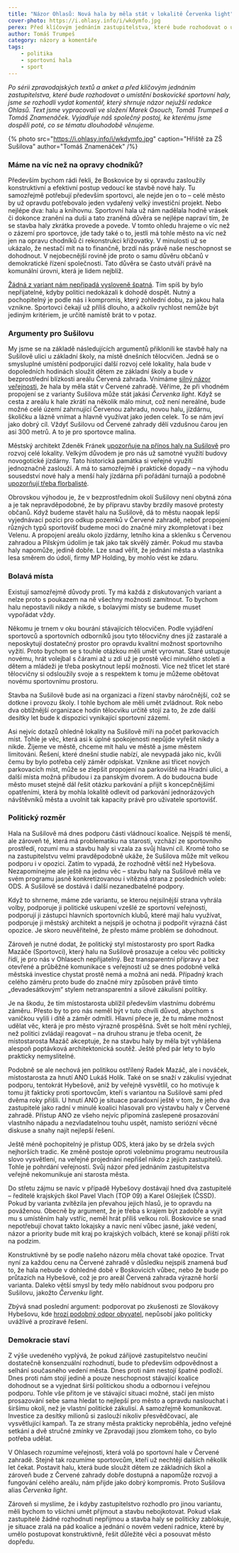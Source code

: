 ```yaml
---
title: "Názor Ohlasů: Nová hala by měla stát v lokalitě Červenka light"
cover-photo: https://i.ohlasy.info/i/wkdymfo.jpg
perex: Před klíčovým jednáním zastupitelstva, které bude rozhodovat o umístění boskovické sportovní haly, jsme se rozhodli shrnout názor nejužší redakce Ohlasů.
author: Tomáš Trumpeš
category: názory a komentáře
tags:
    - politika
    - sportovní hala
    - sport
---
```


*Po sérii zpravodajských textů a anket a před klíčovým jednáním zastupitelstva, které bude rozhodovat o umístění boskovické sportovní haly, jsme se rozhodli vydat komentář, který shrnuje názor nejužší redakce Ohlasů. Text jsme vypracovali ve složení Marek Osouch, Tomáš Trumpeš a Tomáš Znamenáček. Vyjadřuje náš společný postoj, ke kterému jsme dospěli poté, co se tématu dlouhodobě věnujeme.*

{% photo src="https://i.ohlasy.info/i/wkdymfo.jpg" caption="Hřiště za ZŠ Sušilova" author="Tomáš Znamenáček" /%}

### Máme na víc než na opravy chodníků?

Především bychom rádi řekli, že Boskovice by si opravdu zasloužily konstruktivní a efektivní postup vedoucí ke stavbě nové haly. Tu samozřejmě potřebují především sportovci, ale nejde jen o to – celé město by už opravdu potřebovalo jeden vydařený velký investiční projekt. Nebo nejlépe dva: halu a knihovnu. Sportovní hala už nám nadělala hodně vrásek či dokonce zranění na duši a tato zraněná důvěra se nejlépe napraví tím, že se stavba haly zkrátka provede a povede. V tomto ohledu hrajeme o víc než o zázemí pro sportovce, jde tady také o to, jestli má tohle město na víc než jen na opravu chodníků či rekonstrukci křižovatky. V minulosti už se ukázalo, že nestačí mít na to finančně, brzdí nás právě naše neschopnost se dohodnout. V nejobecnější rovině jde proto o samu důvěru občanů v demokratické řízení společnosti. Tato důvěra se často utváří právě na komunální úrovni, která je lidem nejblíž.

[Žádná z variant nám nepřipadá vysloveně špatná](https://ohlasy.info/clanky/2019/05/hala-rozhodnuti.html). Tím spíš by bylo nepřijatelné, kdyby politici nedokázali k dohodě dospět. Nutný a pochopitelný je podle nás i kompromis, který zohlední dobu, za jakou hala vznikne. Sportovci čekají už příliš dlouho, a ačkoliv rychlost nemůže být jediným kritériem, je určitě namístě brát to v potaz.

### Argumenty pro Sušilovu

My jsme se na základě následujících argumentů přiklonili ke stavbě haly na Sušilově ulici u základní školy, na místě dnešních tělocvičen. Jedná se o smysluplné umístění podporující další rozvoj celé lokality, hala bude v dopoledních hodinách sloužit dětem ze základní školy a bude v bezprostřední blízkosti areálu Červená zahrada. Vnímáme [silný názor veřejnosti](https://forum.ohlasy.info/t/vyber-lokality-pro-sportovni-halu/325/108), že hala by měla stát v Červené zahradě. Věříme, že při vhodném propojení se z varianty Sušilova může stát jakási *Červenka light*. Když se cesta z areálu k hale zkrátí na několik málo minut, což není nereálné, bude možné celé území zahrnující Červenou zahradu, novou halu, jízdárnu, školičku a lázně vnímat a hlavně využívat jako jeden celek. To se nám jeví jako dobrý cíl. Vždyť Sušilovu od Červené zahrady  dělí vzdušnou čarou jen asi 300 metrů. A to je pro sportovce malina.

Městský architekt Zdeněk Fránek [upozorňuje na přínos haly na Sušilově](https://ohlasy.info/clanky/2019/08/diskuse-hala.html) pro rozvoj celé lokality. Velkým důvodem je pro nás už samotné využití budovy novogotické jízdárny. Tato historická památka si veřejné využití jednoznačně zaslouží. A má to samozřejmě i praktické dopady – na výhodu sousedství nové haly a menší haly jízdárna při pořádání turnajů a podobně [upozorňují třeba florbalisté](https://ohlasy.info/clanky/2019/08/hala-anketa.html).

Obrovskou výhodou je, že v bezprostředním okolí Sušilovy není obytná zóna a je tak nepravděpodobné, že by přípravu stavby brzdily masové protesty občanů. Když budeme stavět halu na Sušilově, dá to městu naopak lepší vyjednávací pozici pro odkup pozemků v Červené zahradě, neboť propojení různých typů sportovišť budeme moci do značné míry zkompletovat i bez Velenu. A propojení areálu okolo jízdárny, letního kina a skleníku s Červenou zahradou a Pilským údolím je tak jako tak skvělý záměr. Pokud mu stavba haly napomůže, jedině dobře. Lze snad věřit, že jednání města a vlastníka lesa směrem do údolí, firmy MP Holding, by mohlo vést ke zdaru.

### Bolavá místa

Existují samozřejmě důvody proti. Ty má každá z diskutovaných variant a nelze proto s poukazem na ně všechny možnosti zamítnout. To bychom halu nepostavili nikdy a nikde, s bolavými místy se budeme muset vypořádat vždy.

Někomu je trnem v oku bourání stávajících tělocvičen. Podle vyjádření sportovců a sportovních odborníků jsou tyto tělocvičny dnes již zastaralé a neposkytují dostatečný prostor pro opravdu kvalitní možnost sportovního vyžití. Proto bychom se s touhle otázkou měli umět vyrovnat. Staré ustupuje novému, hrát volejbal s čárami až u zdi už je prostě věcí minulého století a dětem a mládeži  je třeba poskytnout lepší možnosti. Více než třicet let staré tělocvičny si odsloužily svoje a s respektem k tomu je můžeme obětovat novému sportovnímu prostoru.

Stavba na Sušilově bude asi na organizaci a řízení stavby náročnější, což se dotkne i provozu školy. I tohle bychom ale měli umět zvládnout. Rok nebo dva obtížnější organizace hodin tělocviku určitě stojí za to, že zde další desítky let bude k dispozici vynikající sportovní zázemí. 

Asi nejvíc dotazů ohledně lokality na Sušilově míří na počet parkovacích míst. Tohle je věc, která asi k úplné spokojenosti nepůjde vyřešit nikdy a nikde. Žijeme ve městě, chceme mít halu ve městě a jsme městem limitováni. Řešení, které dnešní studie nabízí, ale nevypadá jako nic, kvůli čemu by bylo potřeba celý záměr odpískat. Vznikne asi třicet nových parkovacích míst, může se zlepšit propojení na parkoviště na Hradní ulici, a další místa možná přibudou i za panským dvorem. A do budoucna bude město muset stejně dál řešit otázku parkování a přijít s koncepčnějšími opatřeními, která by mohla lokalitě odlevit od parkování jednorázových návštěvníků města a uvolnit tak kapacity právě pro uživatele sportovišť.

### Politický rozměr

Hala na Sušilově má dnes podporu části vládnoucí koalice. Nejspíš té menší, ale zároveň té, která má problematiku na starosti, vzchází ze sportovního prostředí, rozumí mu a stavbu haly si vzala za svůj hlavní cíl. Kromě toho se na zastupitelstvu velmi pravděpodobně ukáže, že Sušilova může mít velkou podporu i v opozici. Zatím to vypadá, že rozhodně větší než Hybešova. Nezapomínejme ale ještě na jednu věc – stavbu haly na Sušilově měla ve svém programu jasně konkretizovanou i vítězná strana z posledních voleb: ODS. A Sušilově se dostává i další nezanedbatelné podpory.

Když to shrneme, máme zde variantu, se kterou nejsilnější strana vyhrála volby, podporuje ji politické uskupení vzešlé ze sportovní veřejnosti, podporují ji zástupci hlavních sportovních klubů, které mají halu využívat, podporuje ji městský architekt a nejspíš je ochotna ji podpořit výrazná část opozice. Je skoro neuvěřitelné, že přesto máme problém se dohodnout.

Zároveň je nutné dodat, že politický styl místostarosty pro sport Radka Mazáče (Sportovci), který halu na Sušilově prosazuje a celou věc politicky řídí, je pro nás v Ohlasech nepřijatelný. Bez transparentní přípravy a bez otevřené a průběžné komunikace s veřejností už se dnes podobně velká městská investice chystat prostě nemá a možná ani nedá. Případný krach celého záměru proto bude do značné míry způsoben právě tímto „devadesátkovým“ stylem netransparentní a silové zákulisní politiky. 

Je na škodu, že tím místostarosta ublížil především vlastnímu dobrému záměru. Přesto by to pro nás neměl být v tuto chvíli důvod, abychom s vaničkou vylili i dítě a záměr odmítli. Hlavní přece je, že tu máme možnost udělat věc, která je pro město výrazně prospěšná. Svět se holt mění rychleji, než politici zvládají reagovat – na druhou stranu je třeba ocenit, že místostarosta Mazáč akceptuje, že na stavbu haly by měla být vyhlášena alespoň poptávková architektonická soutěž. Ještě před pár lety to bylo prakticky nemyslitelné.

Podobně se ale nechová jen politikou ostřílený Radek Mazáč, ale i nováček, místostarosta za hnutí ANO Lukáš Holík. Také on se snaží v zákulisí vyjednat podporu, tentokrát Hybešově, aniž by veřejně vysvětlil, co ho motivuje k tomu jít fakticky proti sportovcům, kteří s variantou na Sušilově sami před dvěma roky přišli. U hnutí ANO je situace paradoxní ještě v tom, že jeho dva zastupitelé jako radní v minulé koalici hlasovali pro výstavbu haly v Červené zahradě. Přístup ANO ze všeho nejvíc připomíná zaslepené prosazování vlastního nápadu a nezvladatelnou touhu uspět, namísto seriózní věcné diskuse a snahy najít nejlepší řešení.

Ještě méně pochopitelný je přístup ODS, která jako by se držela svých nejhorších tradic. Ke změně postoje oproti volebnímu programu neutrousila slovo vysvětlení, na veřejné projednání nepřišel nikdo z jejích zastupitelů. Tohle je pohrdání veřejností. Svůj názor před jednáním zastupitelstva veřejně nekomunikuje ani starosta města. 

Do střetu zájmu se navíc v případě Hybešovy dostávají hned dva zastupitelé – ředitelé krajských škol Pavel Vlach (TOP 09) a Karel Ošlejšek (ČSSD). Pokud by varianta zvítězila jen převahou jejich hlasů, je to opravdu na pováženou. Obecně by argument, že je třeba s krajem být zadobře a vyjít mu s umístěním haly vstříc, neměl hrát příliš velkou roli. Boskovice se snad nepotřebují chovat takto lokajsky a navíc není vůbec jasné, jaké vedení, názor a priority bude mít kraj po krajských volbách, které se konají příští rok na podzim.

Konstruktivně by se podle našeho názoru měla chovat také opozice. Trvat nyní za každou cenu na Červené zahradě v důsledku nejspíš znamená buď to, že hala nebude v dohledné době v Boskovicích vůbec, nebo že bude po průtazích na Hybešově, což je pro areál Červená zahrada výrazně horší varianta. Daleko větší smysl by tedy mělo nabídnout svou podporu pro Sušilovu, jakožto *Červenku light*.

Zbývá snad poslední argument: podporovat po zkušenosti ze Slovákovy Hybešovu, kde [hrozí podobný odpor obyvatel](https://forum.ohlasy.info/t/vyber-lokality-pro-sportovni-halu/325/55), nepůsobí jako politicky uvážlivé a prozíravé řešení.

### Demokracie staví

Z výše uvedeného vyplývá, že pokud zářijové zastupitelstvo neučiní dostatečně konsenzuální rozhodnutí, bude to především odpovědnost a selhání současného vedení města. Dnes proti nám nestojí špatné podloží. Dnes proti nám stojí jedině a pouze neschopnost stávající koalice dohodnout se a vyjednat širší politickou shodu a odbornou i veřejnou podporu. Tohle vše přitom je ve stávající situaci možné, stačí jen místo prosazování sebe sama hledat to nejlepší pro město a opravdu naslouchat i širšímu okolí, než je vlastní politické zákulisí. A samozřejmě komunikovat. Investice za desítky milionů si zaslouží nikoliv přesvědčovací, ale vysvětlující kampaň. Ta ze strany města prakticky neproběhla, jedno veřejné setkání a dvě stručné zmínky ve Zpravodaji jsou zlomkem toho, co bylo potřeba udělat.

V Ohlasech rozumíme veřejnosti, která volá po sportovní hale v Červené zahradě. Stejně tak rozumíme sportovcům, kteří už nechtějí dalších několik let čekat. Postavit halu, která bude sloužit dětem ze základních škol a zároveň bude z Červené zahrady dobře dostupná a napomůže rozvoji a fungování celého areálu, nám přijde jako dobrý kompromis. Proto Sušilova alias *Červenka light*.

Zároveň si myslíme, že i kdyby zastupitelstvo rozhodlo pro jinou variantu, měli bychom to všichni umět přijmout a stavbu nebojkotovat. Pokud však zastupitelé žádné rozhodnutí nepřijmou a stavba haly se politicky zablokuje, je situace zralá na pád koalice a jednání o novém vedení radnice, které by umělo postupovat konstruktivně, řešit důležité věci a posouvat město dopředu.
